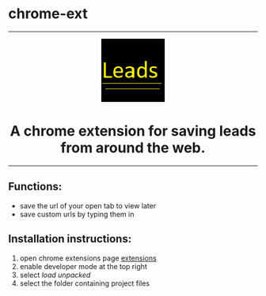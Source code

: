 # chrome-ext
---
<p align="center">
    <img src="icon.png">
</p>
<h1 align="center">A chrome extension for saving leads from around the web.</h1>

---

## Functions:
* save the url of your open tab to view later
* save custom urls by typing them in

## Installation instructions:
1. open chrome extensions page [extensions](chrome://extensions/)
1. enable developer mode at the top right
2. select *load unpacked*
3. select the folder containing project files
